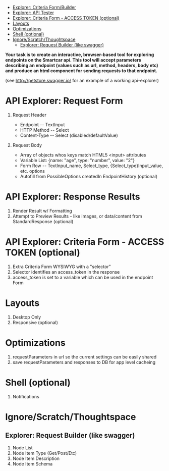 <!-- TOC depthFrom:1 depthTo:2 orderedList:false updateOnSave:true withLinks:true -->

- [Explorer: Criteria Form/Builder](#explorer-criteria-formbuilder)
- [Explorer: API Tester](#explorer-api-tester)
- [Explorer: Criteria Form - ACCESS TOKEN (optional)](#explorer-criteria-form---access-token-optional)
- [Layouts](#layouts)
- [Optimizations](#optimizations)
- [Shell (optional)](#shell-optional)
- [Ignore/Scratch/Thoughtspace](#ignorescratchthoughtspace)
  - [Explorer: Request Builder (like swagger)](#explorer-request-builder-like-swagger)

<!-- /TOC -->
**Your task is to create an interactive, browser-based tool for exploring endpoints on the Smartcar api. This tool will accept parameters describing an endpoint (values such as url, method, headers, body etc) and produce an html component for sending requests to that endpoint.**

(see http://petstore.swagger.io/ for an example of a working api-explorer)


# API Explorer: Request Form
1. Request Header
    - Endpoint -- TextInput
    - HTTP Method -- Select
    - Content-Type -- Select (disabled/defaultValue)

1. Request Body
    - Array of objects whos keys match HTML5 \<input\> attributes
    - Variable List: {name: "age", type: "number", value: "2"}
    - Form Row -- TextInput_name, Select_type, {Select_type}Input_value, etc. options
    - Autofill from PossibleOptions createdIn EndpointHistory (optional)


# API Explorer: Response Results
1. Render Result w/ Formatting
1. Attempt to Preview Results - like images, or data/content from StandardResponse (optional)


# API Explorer: Criteria Form - ACCESS TOKEN (optional)
1. Extra Criteria Form WYSIWYG with a "selector"
1. Selector identifies an access_token in the response
1. access_token is set to a variable which can be used in the endpoint Form


# Layouts
1. Desktop Only
1. Responsive (optional)


# Optimizations
1. requestParameters in url so the current settings can be easily shared
1. save requestParameters and responses to DB for app level cacheing


# Shell (optional)
1. Notifications



# Ignore/Scratch/Thoughtspace
## Explorer: Request Builder (like swagger)
1. Node List
1. Node Item Type (Get/Post/Etc)
1. Node Item Description
1. Node Item Schema
